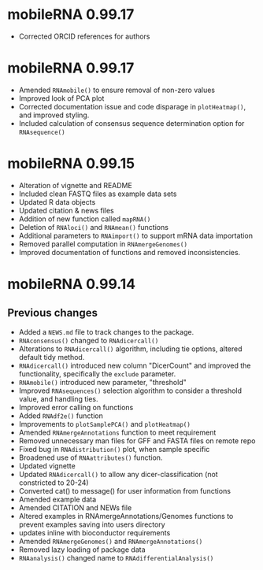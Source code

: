 # mobileRNA 0.99.17

* Corrected ORCID references for authors 


# mobileRNA 0.99.17

* Amended `RNAmobile()` to ensure removal of non-zero values 
* Improved look of PCA plot 
* Corrected documentation issue and code disparage in `plotHeatmap()`, and improved styling. 
* Included calculation of consensus sequence determination option for `RNAsequence()`


# mobileRNA 0.99.15

* Alteration of vignette and README
* Included clean FASTQ files as example data sets 
* Updated R data objects
* Updated citation & news files 
* Addition of new function called `mapRNA()`
* Deletion of `RNAloci()` and `RNAmean()` functions
* Additional parameters to `RNAimport()` to support mRNA data importation
* Removed parallel computation in `RNAmergeGenomes()`
* Improved documentation of functions and removed inconsistencies. 



# mobileRNA 0.99.14
## Previous changes 
* Added a `NEWS.md` file to track changes to the package.
* `RNAconsensus()` changed to `RNAdicercall()`
* Alterations to `RNAdicercall()` algorithm, including tie options, altered default tidy method. 
* `RNAdicercall()` introduced new column "DicerCount" and improved the functionality, specifically the `exclude` parameter.  
* `RNAmobile()` introduced new parameter, "threshold"
* Improved `RNAsequences()` selection algorithm to consider a threshold value, and handling ties. 
* Improved error calling on functions
* Added `RNAdf2e()` function
* Improvements to `plotSamplePCA()` and `plotHeatmap()`
* Amended `RNAmergeAnnotations` function to meet requirement
* Removed unnecessary man files for GFF and FASTA files on remote repo
* Fixed bug in `RNAdistribution()` plot, when sample specific
* Broadened use of `RNAattributes()` function. 
* Updated vignette
* Updated `RNAdicercall()` to allow any dicer-classification (not constricted to 20-24)
* Converted cat() to message() for user information from functions 
* Amended example data 
* Amended CITATION and NEWs file
* Altered examples in RNAmergeAnnotations/Genomes functions to prevent examples saving into users directory
* updates inline with bioconductor requirements 
* Amended `RNAmergeGenomes()` and `RNAmergeAnnotations()`
* Removed lazy loading of package data
* `RNAanalysis()` changed name to `RNAdifferentialAnalysis()`

